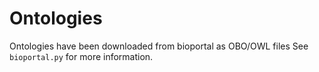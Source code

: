 # Ontologies

Ontologies have been downloaded from bioportal as OBO/OWL files
See `bioportal.py` for more information.
